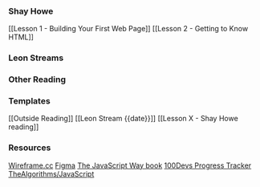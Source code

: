 ### Shay Howe
[[Lesson 1 - Building Your First Web Page]]
[[Lesson 2 - Getting to Know HTML]]
### Leon Streams

### Other Reading

### Templates
[[Outside Reading]]
[[Leon Stream {{date}}]]
[[Lesson X - Shay Howe reading]]

### Resources
[Wireframe.cc](https://wireframe.cc/) 
[Figma](https://www.figma.com/)
[The JavaScript Way book](https://github.com/thejsway/thejsway)
[100Devs Progress Tracker](https://communitytaught.org/)
[TheAlgorithms/JavaScript](https://github.com/TheAlgorithms/JavaScript)
